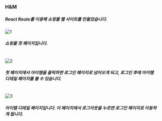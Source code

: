 ### H&M

##### React Route를 이용해 쇼핑몰 웹 사이트를 만들었습니다.

![1](https://user-images.githubusercontent.com/106020653/216209619-8e086071-3e7e-4b48-bc9b-731d9648bc2f.PNG)
##### 쇼핑몰 첫 페이지입니다.

#

![2](https://user-images.githubusercontent.com/106020653/216209623-e2a5cf79-97fc-4291-aef3-aacb293fb02d.PNG)
##### 첫 페이지에서 아이템을 클릭하면 로그인 페이지로 넘어오게 되고, 로그인 후에 아이템 디테일 페이지를 볼 수 있습니다.

#

![3](https://user-images.githubusercontent.com/106020653/216209629-05250178-ae4f-46a3-96fd-2b5c8c4eb269.PNG)
##### 아이템 디테일 페이지입니다. 이 페이지에서 로그아웃을 누르면 로그인 페이지로 이동하게 됩니다.
